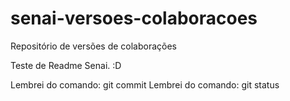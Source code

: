 # senai-versoes-colaboracoes
Repositório de versões de colaborações

Teste de Readme Senai. :D

Lembrei do comando: git commit
Lembrei do comando: git status
